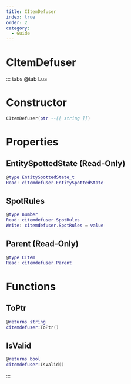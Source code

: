 ```yaml
---
title: CItemDefuser
index: true
order: 2
category:
  - Guide
---
```


# CItemDefuser

::: tabs
@tab Lua
# Constructor
```lua
CItemDefuser(ptr --[[ string ]])
```
# Properties
## EntitySpottedState (Read-Only)
```lua
@type EntitySpottedState_t
Read: citemdefuser.EntitySpottedState
```
## SpotRules 
```lua
@type number
Read: citemdefuser.SpotRules
Write: citemdefuser.SpotRules = value
```
## Parent (Read-Only)
```lua
@type CItem
Read: citemdefuser.Parent
```
# Functions
## ToPtr
```lua
@returns string
citemdefuser:ToPtr()
```
## IsValid
```lua
@returns bool
citemdefuser:IsValid()
```

:::